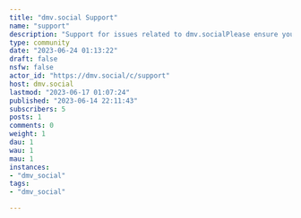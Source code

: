 ```yaml
---
title: "dmv.social Support" 
name: "support"
description: "Support for issues related to dmv.socialPlease ensure your post contains:1. What issue are you facing or what error occurred?2. What did you try to do before the issue happened?3. What were you expecting to happen instead?"
type: community
date: "2023-06-24 01:13:22"
draft: false
nsfw: false
actor_id: "https://dmv.social/c/support"
host: dmv.social
lastmod: "2023-06-17 01:07:24"
published: "2023-06-14 22:11:43"
subscribers: 5
posts: 1
comments: 0
weight: 1
dau: 1
wau: 1
mau: 1
instances:
- "dmv_social"
tags: 
- "dmv_social"

---
```

